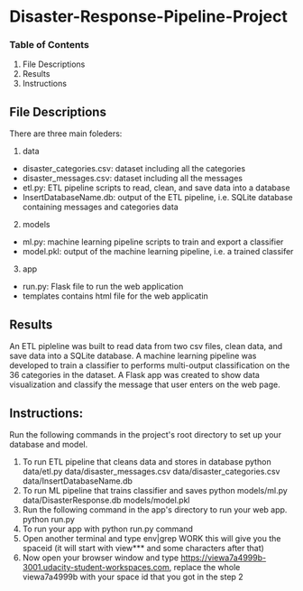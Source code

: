 # Disaster-Response-Pipeline-Project

### Table of Contents

1.  File Descriptions
2.  Results
3.  Instructions

## File Descriptions
There are three main foleders:

1. data
  - disaster_categories.csv: dataset including all the categories
  - disaster_messages.csv: dataset including all the messages
  - etl.py: ETL pipeline scripts to read, clean, and save data into a database
  - InsertDatabaseName.db: output of the ETL pipeline, i.e. SQLite database containing messages and categories data
2. models
  - ml.py: machine learning pipeline scripts to train and export a classifier
  - model.pkl: output of the machine learning pipeline, i.e. a trained classifer

3. app
  - run.py: Flask file to run the web application
  - templates contains html file for the web applicatin

## Results
An ETL pipleline was built to read data from two csv files, clean data, and save data into a SQLite database.
A machine learning pipeline was developed to train a classifier to performs multi-output classification on the 36 categories in the dataset.
A Flask app was created to show data visualization and classify the message that user enters on the web page.

## Instructions:
Run the following commands in the project's root directory to set up your database and model.

1. To run ETL pipeline that cleans data and stores in database python data/etl.py data/disaster_messages.csv data/disaster_categories.csv data/InsertDatabaseName.db
2. To run ML pipeline that trains classifier and saves python models/ml.py data/DisasterResponse.db models/model.pkl
3. Run the following command in the app's directory to run your web app. python run.py
4. To run your app with python run.py command
5. Open another terminal and type env|grep WORK this will give you the spaceid (it will start with view*** and some characters after that)
6. Now open your browser window and type https://viewa7a4999b-3001.udacity-student-workspaces.com, replace the whole viewa7a4999b with your space id that you got in the step 2
